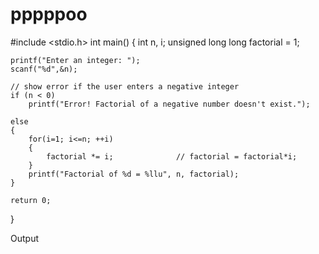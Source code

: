 # pppppoo
#include <stdio.h>
int main()
{
    int n, i;
    unsigned long long factorial = 1;

    printf("Enter an integer: ");
    scanf("%d",&n);

    // show error if the user enters a negative integer
    if (n < 0)
        printf("Error! Factorial of a negative number doesn't exist.");

    else
    {
        for(i=1; i<=n; ++i)
        {
            factorial *= i;              // factorial = factorial*i;
        }
        printf("Factorial of %d = %llu", n, factorial);
    }

    return 0;
}

Output
